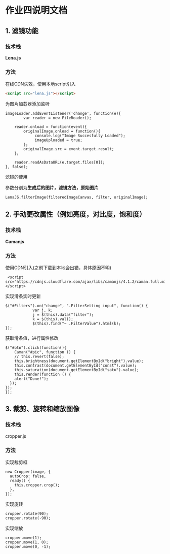 # 作业四说明文档

## 1.   滤镜功能

### 技术栈

**Lena.js**

###  方法

在线CDN失效，使用本地script引入

```html
<script src="lena.js"></script>
```

为图片加载器添加监听

```
imageLoader.addEventListener('change', function(e){
		var reader = new FileReader();
    
    reader.onload = function(event){
        originalImage.onload = function(){
             console.log("Image Succesfully Loaded");
             imageUploaded = true;
        };
        originalImage.src = event.target.result;
    };
    
    reader.readAsDataURL(e.target.files[0]);   
}, false);		
```

滤镜的使用

参数分别为**生成后的图片，滤镜方法，原始图片**

```html
LenaJS.filterImage(filteredImageCanvas, filter, originalImage); 
```

## 2. 手动更改属性（例如亮度，对比度，饱和度）

### 技术栈

**Camanjs**

### 方法

使用CDN引入(之前下载到本地会出错，具体原因不明)

```
 <script src="https://cdnjs.cloudflare.com/ajax/libs/camanjs/4.1.2/caman.full.min.js"></script>
```

实现滑条实时更新

```
$("#Filters").on("change", ".FilterSetting input", function() {
            var j, k;
            j = $(this).data("filter");
            k = $(this).val();
            $(this).find("~ .FilterValue").html(k);
});
```

获取滑条值，进行属性修改

```
$("#btn").click(function(){
    Caman("#pic", function () {
    // this.revert(false);
    this.brightness(document.getElementById("bright").value);
    this.contrast(document.getElementById("const").value);
    this.saturation(document.getElementById("satu").value);
    this.render(function () {
    alert("Done!");
  });
});
});
```

## 3. 裁剪、旋转和缩放图像

### 技术栈

cropper.js

### 方法

实现裁剪框

```
new Cropper(image, {
  autoCrop: false,
  ready() {
    this.cropper.crop();
  },
});

```

实现旋转

```
cropper.rotate(90);
cropper.rotate(-90);
```

实现缩放

```
cropper.move(1);
cropper.move(1, 0);
cropper.move(0, -1);

```

